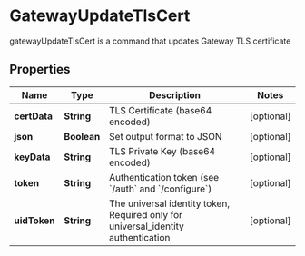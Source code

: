

# GatewayUpdateTlsCert

gatewayUpdateTlsCert is a command that updates Gateway TLS certificate

## Properties

Name | Type | Description | Notes
------------ | ------------- | ------------- | -------------
**certData** | **String** | TLS Certificate (base64 encoded) |  [optional]
**json** | **Boolean** | Set output format to JSON |  [optional]
**keyData** | **String** | TLS Private Key (base64 encoded) |  [optional]
**token** | **String** | Authentication token (see &#x60;/auth&#x60; and &#x60;/configure&#x60;) |  [optional]
**uidToken** | **String** | The universal identity token, Required only for universal_identity authentication |  [optional]



